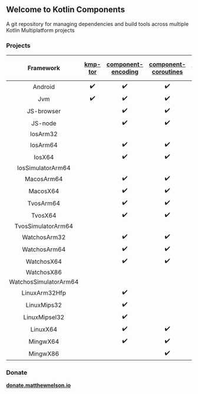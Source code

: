 ## Welcome to Kotlin Components

A git repository for managing dependencies and build tools across multiple Kotlin Multiplatform projects

### Projects

|       Framework       | [kmp-tor](https://github.com/05nelsonm/kmp-tor) | [component-encoding](https://github.com/05nelsonm/component-encoding) | [component-coroutines](https://github.com/05nelsonm/component-coroutines) | [component-request](https://github.com/05nelsonm/component-request) | [component-build-configuration](https://github.com/05nelsonm/component-build-configuration) |
| :-------------------: | :---------------------------: | :---------------------------: | :---------------------------: | :---------------------------: | :---------------------------: |
| Android               | ✔️                             | ✔️                             | ✔️                             | ✔️                             | ✔️                             |
| Jvm                   | ✔️                             | ✔️                             | ✔️                             | ✔️                             | ✔️                             |
| JS-browser            |                               | ✔️                             | ✔️                             | ✔️                             | ✔️                             |
| JS-node               |                               | ✔️                             | ✔️                             | ✔️                             | ✔️                             |
| IosArm32              |                               |                               |                               |                               |                               |
| IosArm64              |                               | ✔️                             | ✔️                             | ✔️                             | ✔️                             |
| IosX64                |                               | ✔️                             | ✔️                             | ✔️                             | ✔️                             |
| IosSimulatorArm64     |                               |                               |                               |                               |                               |
| MacosArm64            |                               | ✔️                             | ✔️                             | ✔️                             | ✔️                             |
| MacosX64              |                               | ✔️                             | ✔️                             | ✔️                             | ✔️                             |
| TvosArm64             |                               | ✔️                             | ✔️                             | ✔️                             | ✔️                             |
| TvosX64               |                               | ✔️                             | ✔️                             | ✔️                             | ✔️                             |
| TvosSimulatorArm64    |                               |                               |                               |                               |                               |
| WatchosArm32          |                               | ✔️                             | ✔️                             | ✔️                             | ✔️                             |
| WatchosArm64          |                               | ✔️                             | ✔️                             | ✔️                             | ✔️                             |
| WatchosX64            |                               | ✔️                             | ✔️                             | ✔️                             | ✔️                             |
| WatchosX86            |                               |                               |                               |                               |                               |
| WatchosSimulatorArm64 |                               |                               |                               |                               |                               |
| LinuxArm32Hfp         |                               | ✔️                             |                               |                               | ✔️                             |
| LinuxMips32           |                               | ✔️                             |                               |                               | ✔️                             |
| LinuxMipsel32         |                               | ✔️                             |                               |                               | ✔️                             |
| LinuxX64              |                               | ✔️                             | ✔️                             | ✔️                             | ✔️                             |
| MingwX64              |                               | ✔️                             | ✔️                             | ✔️                             | ✔️                             |
| MingwX86              |                               |                               | ✔️                             |                               | ✔️                             |

### Donate

**[donate.matthewnelson.io](https://donate.matthewnelson.io)**
